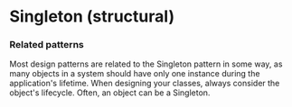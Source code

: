 # Singleton (structural)

### Related patterns

Most design patterns are related to the Singleton pattern in some way, as many objects in a system should have only one
instance during the application's lifetime. When designing your classes, always consider the object's lifecycle. Often,
an object can be a Singleton.

